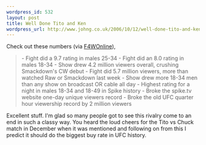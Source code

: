```yaml
--- 
wordpress_id: 532
layout: post
title: Well Done Tito and Ken
wordpress_url: http://www.johng.co.uk/2006/10/12/well-done-tito-and-ken/
---
```

Check out these numbers (via <a href="http://www.f4wonline.com/index.php?option=com_content&task=view&id=2481&Itemid=1">F4WOnline</a>),
<blockquote>- Fight did a 9.7 rating in males 25-34
- Fight did an 8.0 rating in males 18-34
- Show drew 4.2 million viewers overall, crushing Smackdown's CW debut
- Fight did 5.7 million viewers, more than watched Raw or Smackdown last week
- Show drew more 18-34 men than any show on broadcast OR cable all day
- Highest rating for a night in males 18-34 and 18-49 in Spike history
- Broke the spike.tv website one-day unique viewers record
- Broke the old UFC quarter hour viewership record by 2 million viewers</blockquote>
Excellent stuff. I'm glad so many people got to see this rivalry come to an end in such a classy way. You heard the loud cheers for the Tito vs Chuck match in December when it was mentioned and following on from this I predict it should do the biggest buy rate in UFC history.
